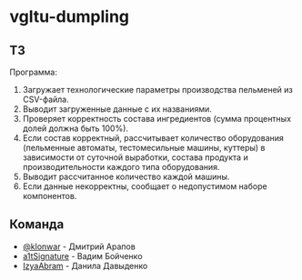 # vgltu-dumpling

## ТЗ

Программа:
1. Загружает технологические параметры производства пельменей из CSV-файла.
2. Выводит загруженные данные с их названиями.
3. Проверяет корректность состава ингредиентов (сумма процентных долей должна быть 100%).
4. Если состав корректный, рассчитывает количество оборудования (пельменные автоматы, тестомесильные машины, куттеры) в зависимости от суточной выработки, состава продукта и производительности каждого типа оборудования.
5. Выводит рассчитанное количество каждой машины.
6. Если данные некорректны, сообщает о недопустимом наборе компонентов.

## Команда

* [@klonwar](https://github.com/klonwar) - Дмитрий Арапов
* [a1tSignature](https://github.com/a1tSignature) - Вадим Бойченко
* [IzyaAbram](https://github.com/IzyaAbram) - Данила Давыденко
